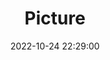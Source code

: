 ---
weight: 1
images:
- /images/edited/161.jpeg
title: Picture
date: 2022-10-24 22:29:00
tags: [luminarneo,work,ilce7m3,person,people]
---